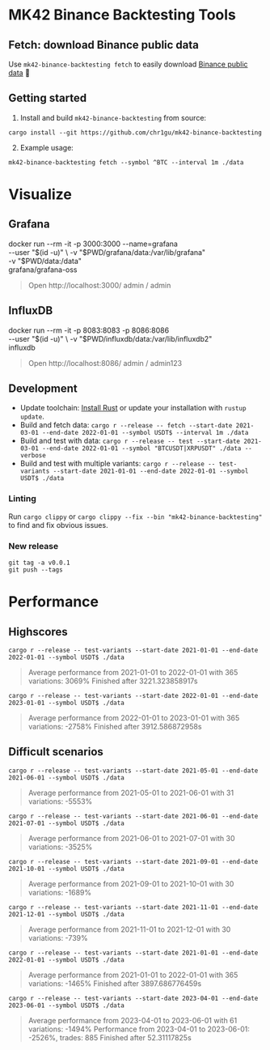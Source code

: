 # MK42 Binance Backtesting Tools

## Fetch: download Binance public data

Use `mk42-binance-backtesting fetch` to easily download [Binance public data](https://github.com/binance/binance-public-data) 💪

## Getting started

1. Install and build `mk42-binance-backtesting` from source:

```
cargo install --git https://github.com/chr1gu/mk42-binance-backtesting
```

2. Example usage:

```
mk42-binance-backtesting fetch --symbol ^BTC --interval 1m ./data
```

# Visualize

## Grafana

docker run --rm -it -p 3000:3000 --name=grafana \
 --user "$(id -u)" \
 -v "$PWD/grafana/data:/var/lib/grafana" \
 -v "$PWD/data:/data" \
 grafana/grafana-oss

> Open http://localhost:3000/
> admin / admin

## InfluxDB

docker run --rm -it -p 8083:8083 -p 8086:8086 \
 --user "$(id -u)" \
 -v "$PWD/influxdb/data:/var/lib/influxdb2" \
 influxdb

> Open http://localhost:8086/
> admin / admin123

## Development

- Update toolchain: [Install Rust](https://www.rust-lang.org/tools/install) or update your installation with `rustup update`.
- Build and fetch data: `cargo r --release -- fetch --start-date 2021-03-01 --end-date 2022-01-01 --symbol USDT$ --interval 1m ./data`
- Build and test with data: `cargo r --release -- test --start-date 2021-03-01 --end-date 2022-01-01 --symbol "BTCUSDT|XRPUSDT" ./data --verbose`
- Build and test with multiple variants: `cargo r --release -- test-variants --start-date 2021-01-01 --end-date 2022-01-01 --symbol USDT$ ./data`

### Linting

Run `cargo clippy` or `cargo clippy --fix --bin "mk42-binance-backtesting"` to find and fix obvious issues.

### New release

```
git tag -a v0.0.1
git push --tags
```

# Performance

## Highscores

`cargo r --release -- test-variants --start-date 2021-01-01 --end-date 2022-01-01 --symbol USDT$ ./data`

> Average performance from 2021-01-01 to 2022-01-01 with 365 variations: 3069%
> Finished after 3221.323858917s

`cargo r --release -- test-variants --start-date 2022-01-01 --end-date 2023-01-01 --symbol USDT$ ./data`

> Average performance from 2022-01-01 to 2023-01-01 with 365 variations: -2758%
> Finished after 3912.586872958s

## Difficult scenarios

`cargo r --release -- test-variants --start-date 2021-05-01 --end-date 2021-06-01 --symbol USDT$ ./data`

> Average performance from 2021-05-01 to 2021-06-01 with 31 variations: -5553%

`cargo r --release -- test-variants --start-date 2021-06-01 --end-date 2021-07-01 --symbol USDT$ ./data`

> Average performance from 2021-06-01 to 2021-07-01 with 30 variations: -3525%

`cargo r --release -- test-variants --start-date 2021-09-01 --end-date 2021-10-01 --symbol USDT$ ./data`

> Average performance from 2021-09-01 to 2021-10-01 with 30 variations: -1689%

`cargo r --release -- test-variants --start-date 2021-11-01 --end-date 2021-12-01 --symbol USDT$ ./data`

> Average performance from 2021-11-01 to 2021-12-01 with 30 variations: -739%

`cargo r --release -- test-variants --start-date 2021-01-01 --end-date 2022-01-01 --symbol USDT$ ./data`

> Average performance from 2021-01-01 to 2022-01-01 with 365 variations: -1465%
> Finished after 3897.686776459s

`cargo r --release -- test-variants --start-date 2023-04-01 --end-date 2023-06-01 --symbol USDT$ ./data`

> Average performance from 2023-04-01 to 2023-06-01 with 61 variations: -1494%
> Performance from 2023-04-01 to 2023-06-01: -2526%, trades: 885
> Finished after 52.31117825s

